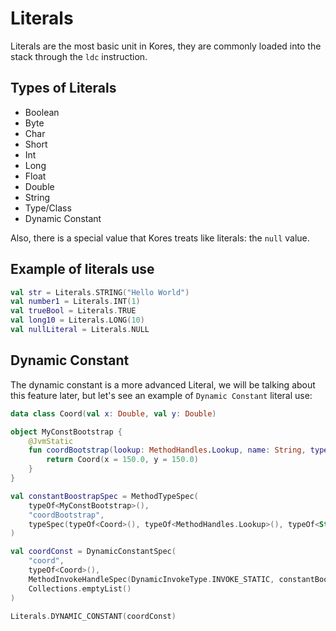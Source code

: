 # Literals

Literals are the most basic unit in Kores, they are commonly loaded into the stack through the `ldc` instruction.

## Types of Literals

- Boolean
- Byte
- Char
- Short
- Int
- Long
- Float
- Double
- String
- Type/Class
- Dynamic Constant

Also, there is a special value that Kores treats like literals: the `null` value.

## Example of literals use

```kotlin
val str = Literals.STRING("Hello World")
val number1 = Literals.INT(1)
val trueBool = Literals.TRUE
val long10 = Literals.LONG(10)
val nullLiteral = Literals.NULL
```

## Dynamic Constant

The dynamic constant is a more advanced Literal, we will be talking about this feature later, but let's see an example of `Dynamic Constant` literal use:

```kotlin
data class Coord(val x: Double, val y: Double)

object MyConstBootstrap {
    @JvmStatic
    fun coordBootstrap(lookup: MethodHandles.Lookup, name: String, type: Class<*>, vararg args: Any): Coord {
        return Coord(x = 150.0, y = 150.0)
    }
}

val constantBoostrapSpec = MethodTypeSpec(
    typeOf<MyConstBootstrap>(),
    "coordBootstrap",
    typeSpec(typeOf<Coord>(), typeOf<MethodHandles.Lookup>(), typeOf<String>, typeOf<Class>, typeOf<Array<Any>>())
)

val coordConst = DynamicConstantSpec(
    "coord",
    typeOf<Coord>(),
    MethodInvokeHandleSpec(DynamicInvokeType.INVOKE_STATIC, constantBoostrapSpec),
    Collections.emptyList()
)

Literals.DYNAMIC_CONSTANT(coordConst)
```